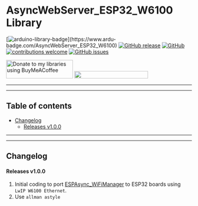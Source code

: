 # AsyncWebServer_ESP32_W6100 Library

[![arduino-library-badge](https://www.ardu-badge.com/badge/AsyncWebServer_ESP32_W6100.svg?)](https://www.ardu-badge.com/AsyncWebServer_ESP32_W6100)
[![GitHub release](https://img.shields.io/github/release/khoih-prog/AsyncWebServer_ESP32_W6100.svg)](https://github.com/khoih-prog/AsyncWebServer_ESP32_W6100/releases)
[![GitHub](https://img.shields.io/github/license/mashape/apistatus.svg)](https://github.com/khoih-prog/AsyncWebServer_ESP32_W6100/blob/main/LICENSE)
[![contributions welcome](https://img.shields.io/badge/contributions-welcome-brightgreen.svg?style=flat)](#Contributing)
[![GitHub issues](https://img.shields.io/github/issues/khoih-prog/AsyncWebServer_ESP32_W6100.svg)](http://github.com/khoih-prog/AsyncWebServer_ESP32_W6100/issues)

<a href="https://www.buymeacoffee.com/khoihprog6" title="Donate to my libraries using BuyMeACoffee"><img src="https://cdn.buymeacoffee.com/buttons/v2/default-yellow.png" alt="Donate to my libraries using BuyMeACoffee" style="height: 50px !important;width: 181px !important;" ></a>
<a href="https://www.buymeacoffee.com/khoihprog6" title="Donate to my libraries using BuyMeACoffee"><img src="https://img.shields.io/badge/buy%20me%20a%20coffee-donate-orange.svg?logo=buy-me-a-coffee&logoColor=FFDD00" style="height: 20px !important;width: 200px !important;" ></a>


---
---

## Table of contents

* [Changelog](#changelog)
  * [Releases v1.0.0](#releases-v100)



---
---

## Changelog

#### Releases v1.0.0

1. Initial coding to port [ESPAsync_WiFiManager](https://github.com/khoih-prog/ESPAsync_WiFiManager) to ESP32 boards using `LwIP W6100 Ethernet`.
2. Use `allman astyle`


